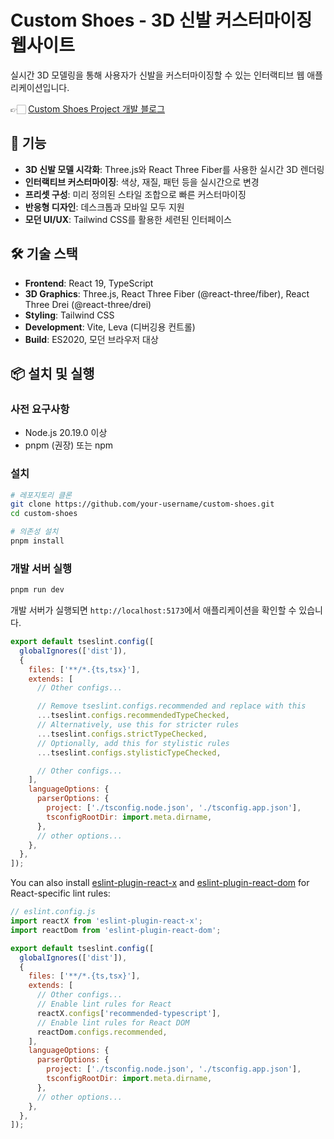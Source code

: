 # Custom Shoes - 3D 신발 커스터마이징 웹사이트

실시간 3D 모델링을 통해 사용자가 신발을 커스터마이징할 수 있는 인터랙티브 웹 애플리케이션입니다.

👉🏻 [Custom Shoes Project 개발 블로그](https://kwonhyunjin.super.site/learnings)

## 🚀 기능

- **3D 신발 모델 시각화**: Three.js와 React Three Fiber를 사용한 실시간 3D 렌더링
- **인터랙티브 커스터마이징**: 색상, 재질, 패턴 등을 실시간으로 변경
- **프리셋 구성**: 미리 정의된 스타일 조합으로 빠른 커스터마이징
- **반응형 디자인**: 데스크톱과 모바일 모두 지원
- **모던 UI/UX**: Tailwind CSS를 활용한 세련된 인터페이스

## 🛠 기술 스택

- **Frontend**: React 19, TypeScript
- **3D Graphics**: Three.js, React Three Fiber (@react-three/fiber), React Three Drei (@react-three/drei)
- **Styling**: Tailwind CSS
- **Development**: Vite, Leva (디버깅용 컨트롤)
- **Build**: ES2020, 모던 브라우저 대상

## 📦 설치 및 실행

### 사전 요구사항

- Node.js 20.19.0 이상
- pnpm (권장) 또는 npm

### 설치

```bash
# 레포지토리 클론
git clone https://github.com/your-username/custom-shoes.git
cd custom-shoes

# 의존성 설치
pnpm install
```

### 개발 서버 실행

```bash
pnpm run dev
```

개발 서버가 실행되면 `http://localhost:5173`에서 애플리케이션을 확인할 수 있습니다.

```js
export default tseslint.config([
  globalIgnores(['dist']),
  {
    files: ['**/*.{ts,tsx}'],
    extends: [
      // Other configs...

      // Remove tseslint.configs.recommended and replace with this
      ...tseslint.configs.recommendedTypeChecked,
      // Alternatively, use this for stricter rules
      ...tseslint.configs.strictTypeChecked,
      // Optionally, add this for stylistic rules
      ...tseslint.configs.stylisticTypeChecked,

      // Other configs...
    ],
    languageOptions: {
      parserOptions: {
        project: ['./tsconfig.node.json', './tsconfig.app.json'],
        tsconfigRootDir: import.meta.dirname,
      },
      // other options...
    },
  },
]);
```

You can also install [eslint-plugin-react-x](https://github.com/Rel1cx/eslint-react/tree/main/packages/plugins/eslint-plugin-react-x) and [eslint-plugin-react-dom](https://github.com/Rel1cx/eslint-react/tree/main/packages/plugins/eslint-plugin-react-dom) for React-specific lint rules:

```js
// eslint.config.js
import reactX from 'eslint-plugin-react-x';
import reactDom from 'eslint-plugin-react-dom';

export default tseslint.config([
  globalIgnores(['dist']),
  {
    files: ['**/*.{ts,tsx}'],
    extends: [
      // Other configs...
      // Enable lint rules for React
      reactX.configs['recommended-typescript'],
      // Enable lint rules for React DOM
      reactDom.configs.recommended,
    ],
    languageOptions: {
      parserOptions: {
        project: ['./tsconfig.node.json', './tsconfig.app.json'],
        tsconfigRootDir: import.meta.dirname,
      },
      // other options...
    },
  },
]);
```
